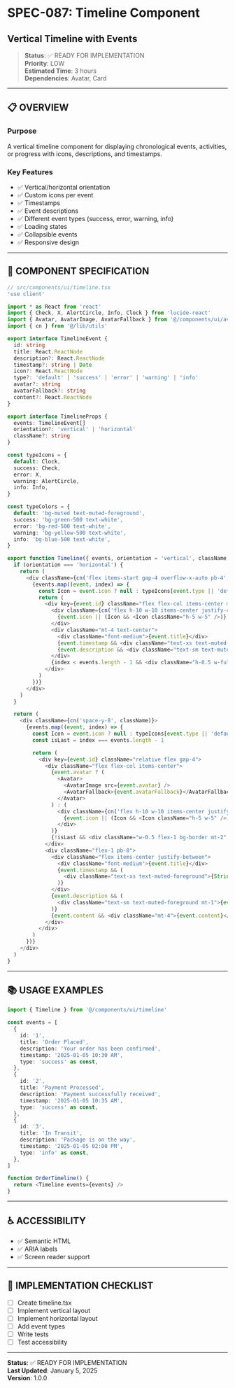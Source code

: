 # SPEC-087: Timeline Component
## Vertical Timeline with Events

> **Status**: ✅ READY FOR IMPLEMENTATION  
> **Priority**: LOW  
> **Estimated Time**: 3 hours  
> **Dependencies**: Avatar, Card

---

## 📋 OVERVIEW

### Purpose
A vertical timeline component for displaying chronological events, activities, or progress with icons, descriptions, and timestamps.

### Key Features
- ✅ Vertical/horizontal orientation
- ✅ Custom icons per event
- ✅ Timestamps
- ✅ Event descriptions
- ✅ Different event types (success, error, warning, info)
- ✅ Loading states
- ✅ Collapsible events
- ✅ Responsive design

---

## 🎯 COMPONENT SPECIFICATION

```typescript
// src/components/ui/timeline.tsx
'use client'

import * as React from 'react'
import { Check, X, AlertCircle, Info, Clock } from 'lucide-react'
import { Avatar, AvatarImage, AvatarFallback } from '@/components/ui/avatar'
import { cn } from '@/lib/utils'

export interface TimelineEvent {
  id: string
  title: React.ReactNode
  description?: React.ReactNode
  timestamp?: string | Date
  icon?: React.ReactNode
  type?: 'default' | 'success' | 'error' | 'warning' | 'info'
  avatar?: string
  avatarFallback?: string
  content?: React.ReactNode
}

export interface TimelineProps {
  events: TimelineEvent[]
  orientation?: 'vertical' | 'horizontal'
  className?: string
}

const typeIcons = {
  default: Clock,
  success: Check,
  error: X,
  warning: AlertCircle,
  info: Info,
}

const typeColors = {
  default: 'bg-muted text-muted-foreground',
  success: 'bg-green-500 text-white',
  error: 'bg-red-500 text-white',
  warning: 'bg-yellow-500 text-white',
  info: 'bg-blue-500 text-white',
}

export function Timeline({ events, orientation = 'vertical', className }: TimelineProps) {
  if (orientation === 'horizontal') {
    return (
      <div className={cn('flex items-start gap-4 overflow-x-auto pb-4', className)}>
        {events.map((event, index) => {
          const Icon = event.icon ? null : typeIcons[event.type || 'default']
          return (
            <div key={event.id} className="flex flex-col items-center min-w-[200px]">
              <div className={cn('flex h-10 w-10 items-center justify-center rounded-full', typeColors[event.type || 'default'])}>
                {event.icon || (Icon && <Icon className="h-5 w-5" />)}
              </div>
              <div className="mt-4 text-center">
                <div className="font-medium">{event.title}</div>
                {event.timestamp && <div className="text-xs text-muted-foreground mt-1">{String(event.timestamp)}</div>}
                {event.description && <div className="text-sm text-muted-foreground mt-2">{event.description}</div>}
              </div>
              {index < events.length - 1 && <div className="h-0.5 w-full bg-border mt-4" />}
            </div>
          )
        })}
      </div>
    )
  }

  return (
    <div className={cn('space-y-8', className)}>
      {events.map((event, index) => {
        const Icon = event.icon ? null : typeIcons[event.type || 'default']
        const isLast = index === events.length - 1

        return (
          <div key={event.id} className="relative flex gap-4">
            <div className="flex flex-col items-center">
              {event.avatar ? (
                <Avatar>
                  <AvatarImage src={event.avatar} />
                  <AvatarFallback>{event.avatarFallback}</AvatarFallback>
                </Avatar>
              ) : (
                <div className={cn('flex h-10 w-10 items-center justify-center rounded-full', typeColors[event.type || 'default'])}>
                  {event.icon || (Icon && <Icon className="h-5 w-5" />)}
                </div>
              )}
              {!isLast && <div className="w-0.5 flex-1 bg-border mt-2" />}
            </div>
            <div className="flex-1 pb-8">
              <div className="flex items-center justify-between">
                <div className="font-medium">{event.title}</div>
                {event.timestamp && (
                  <div className="text-xs text-muted-foreground">{String(event.timestamp)}</div>
                )}
              </div>
              {event.description && (
                <div className="text-sm text-muted-foreground mt-1">{event.description}</div>
              )}
              {event.content && <div className="mt-4">{event.content}</div>}
            </div>
          </div>
        )
      })}
    </div>
  )
}
```

---

## 📚 USAGE EXAMPLES

```typescript
import { Timeline } from '@/components/ui/timeline'

const events = [
  {
    id: '1',
    title: 'Order Placed',
    description: 'Your order has been confirmed',
    timestamp: '2025-01-05 10:30 AM',
    type: 'success' as const,
  },
  {
    id: '2',
    title: 'Payment Processed',
    description: 'Payment successfully received',
    timestamp: '2025-01-05 10:35 AM',
    type: 'success' as const,
  },
  {
    id: '3',
    title: 'In Transit',
    description: 'Package is on the way',
    timestamp: '2025-01-05 02:00 PM',
    type: 'info' as const,
  },
]

function OrderTimeline() {
  return <Timeline events={events} />
}
```

---

## ♿ ACCESSIBILITY
- ✅ Semantic HTML
- ✅ ARIA labels
- ✅ Screen reader support

---

## 🚀 IMPLEMENTATION CHECKLIST
- [ ] Create timeline.tsx
- [ ] Implement vertical layout
- [ ] Implement horizontal layout
- [ ] Add event types
- [ ] Write tests
- [ ] Test accessibility

---

**Status**: ✅ READY FOR IMPLEMENTATION  
**Last Updated**: January 5, 2025  
**Version**: 1.0.0

